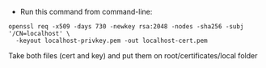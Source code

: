 * Run this command from command-line:


```
openssl req -x509 -days 730 -newkey rsa:2048 -nodes -sha256 -subj '/CN=localhost' \
  -keyout localhost-privkey.pem -out localhost-cert.pem
```

Take both files (cert and key) and put them on root/certificates/local folder